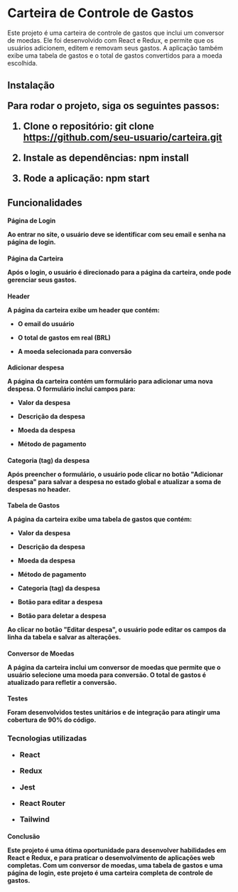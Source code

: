 
<h1> Carteira de Controle de Gastos </h1>

Este projeto é uma carteira de controle de gastos que inclui um conversor de moedas. Ele foi desenvolvido com React e Redux, e permite que os usuários adicionem, editem e removam seus gastos. A aplicação também exibe uma tabela de gastos e o total de gastos convertidos para a moeda escolhida.

  

<h2>Instalação	

Para rodar o projeto, siga os seguintes passos:

  

 1. Clone o repositório: git clone
    https://github.com/seu-usuario/carteira.git
    
    
 2. Instale as dependências: npm install
        
      
 3. Rode a aplicação: npm start

<h2>Funcionalidades

<h4>Página de Login

Ao entrar no site, o usuário deve se identificar com seu email e senha na página de login.

  

<h4>Página da Carteira

Após o login, o usuário é direcionado para a página da carteira, onde pode gerenciar seus gastos.

  

<h4>Header

A página da carteira exibe um header que contém:

  

 - O email do usuário
   
  
 - O total de gastos em real (BRL)
       
 - A moeda selecionada para conversão

  

<h4>Adicionar despesa

A página da carteira contém um formulário para adicionar uma nova despesa. O formulário inclui campos para:

  

- Valor da despesa

- Descrição da despesa

- Moeda da despesa

- Método de pagamento

<h4> Categoria (tag) da despesa

Após preencher o formulário, o usuário pode clicar no botão "Adicionar despesa" para salvar a despesa no estado global e atualizar a soma de despesas no header.

  

<h4> Tabela de Gastos

A página da carteira exibe uma tabela de gastos que contém:

  

- Valor da despesa

- Descrição da despesa

- Moeda da despesa

- Método de pagamento

- Categoria (tag) da despesa

- Botão para editar a despesa

- Botão para deletar a despesa

Ao clicar no botão "Editar despesa", o usuário pode editar os campos da linha da tabela e salvar as alterações.

  

<h4> Conversor de Moedas

A página da carteira inclui um conversor de moedas que permite que o usuário selecione uma moeda para conversão. O total de gastos é atualizado para refletir a conversão.

  

<h4>Testes

Foram desenvolvidos testes unitários e de integração para atingir uma cobertura de 90% do código.

  

<h3>Tecnologias utilizadas

- React

- Redux

- Jest

- React Router

- Tailwind

<h4>Conclusão

Este projeto é uma ótima oportunidade para desenvolver habilidades em React e Redux, e para praticar o desenvolvimento de aplicações web completas. Com um conversor de moedas, uma tabela de gastos e uma página de login, este projeto é uma carteira completa de controle de gastos.
